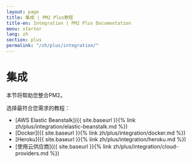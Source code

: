 ```yaml
---
layout: page
title: 集成 | PM2 Plus教程
title-en: Integration | PM2 Plus Documentation
menu: starter
lang: zh
section: plus
permalink: "/zh/plus/integration/"
---
```


# 集成

本节将帮助您整合PM2。

选择最符合您需求的教程：

- [AWS Elastic Beanstalk]({{ site.baseurl }}{% link zh/plus/integration/elastic-beanstalk.md %})
- [Docker]({{ site.baseurl }}{% link zh/plus/integration/docker.md %})
- [Heroku]({{ site.baseurl }}{% link zh/plus/integration/heroku.md %})
- [使用云供应商]({{ site.baseurl }}{% link zh/plus/integration/cloud-providers.md %})